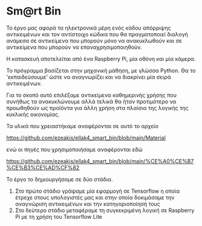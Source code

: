 # Sm@rt Bin

Το έργο μας αφορά τα ηλεκτρονικά μέρη ενός κάδου απόρριψης αντικειμένων και τον αντίστοιχο κώδικα που θα πραγματοποιεί διαλογή ανάμεσα σε αντικείμενα που μπορούν μόνο να ανακυκλωθούν και σε αντικείμενα που μπορούν να επαναχρησιμοποιηθούν.

Η κατασκευή αποτελείται από ένα Raspberry Pi, μία οθόνη και μία κάμερα.

Το πρόγραμμα βασίζεται στην μηχανική μάθηση, με γλώσσα Python. Θα το 'εκπαιδεύσουμε' ώστε να αναγνωρίζει και να διακρίνει μία σειρά αντικειμένων.

Για το σκοπό αυτό επιλέξαμε αντικείμενα καθημερινής χρήσης που συνήθως τα ανακυκλώνουμε αλλά τελικά θα ήταν προτιμότερο να προωθηθούν ως προϊόντα για άλλη χρήση στα πλαίσια της λογικής της κυκλικής οικονομίας.

Τα υλικά που χρειαστήκαμε αναφέρονται σε αυτό το αρχείο

https://github.com/ezeakis/ellak4_smart_bin/blob/main/Material

ενώ οι πηγές που χρησιμοποιήσαμε αναφέρονται εδώ

https://github.com/ezeakis/ellak4_smart_bin/blob/main/%CE%A0%CE%B7%CE%B3%CE%AD%CF%82

Το έργο το δημιουργήσαμε σε δύο στάδια.

1. Στο πρώτο στάδιο γράψαμε μία εφαρμογή σε Tensorflow η οποία έτρεχε στους υπολογιστές μας και στην οποία δοκιμάσαμε την αναγνώριση αντικειμένων και την κατηγοριοποίησή τους
2. Στο δεύτερο στάδιο μεταφέραμε τη συγκεκριμένη λογική σε Raspberry Pi με τη χρήση του Tensorflow Lite
